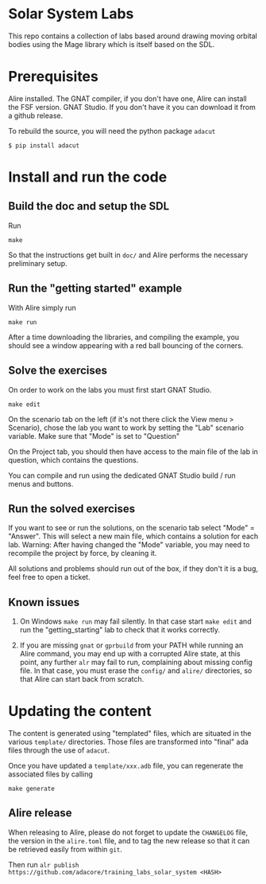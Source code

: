 # Solar System Labs

This repo contains a collection of labs based around drawing moving orbital
bodies using the Mage library which is itself based on the SDL.

# Prerequisites

Alire installed. The GNAT compiler, if you don't have one, Alire can install the FSF
version. GNAT Studio. If you don't have it you can download it from a github release.

To rebuild the source, you will need the python package `adacut`

```
$ pip install adacut
```

# Install and run the code

## Build the doc and setup the SDL

Run

`make`

So that the instructions get built in `doc/` and Alire performs the necessary
preliminary setup.

## Run the "getting started" example

With Alire simply run

`make run`

After a time downloading the libraries, and compiling the example, you should
see a window appearing with a red ball bouncing of the corners.

## Solve the exercises

On order to work on the labs you must first start GNAT Studio.

`make edit`

On the scenario tab on the left (if it's not there click the View menu > Scenario), chose
the lab you want to work by setting the "Lab" scenario variable. Make sure that "Mode" is set
to "Question"

On the Project tab, you should then have access to the main file of the lab in question, which
contains the questions.

You can compile and run using the dedicated GNAT Studio build / run menus and buttons.

## Run the solved exercises

If you want to see or run the solutions, on the scenario tab select "Mode" = "Answer". This
will select a new main file, which contains a solution for each lab.
Warning: After having changed the "Mode" variable, you may need to recompile the project by force,
by cleaning it.

All solutions and problems should run out of the box, if they don't it is a bug, feel free to open
a ticket.

## Known issues

1. On Windows `make run` may fail silently. In that case start `make edit` and run the "getting_starting" lab
   to check that it works correctly.

2. If you are missing `gnat` or `gprbuild` from your PATH while running an Alire command, you may end up
   with a corrupted Alire state, at this point, any further `alr` may fail to run, complaining about
   missing config file. In that case, you must erase the `config/` and `alire/` directories, so that
   Alire can start back from scratch.

# Updating the content

The content is generated using "templated" files, which are situated in the various `template/` directories.
Those files are transformed into "final" ada files through the use of `adacut`.

Once you have updated a `template/xxx.adb` file, you can regenerate the associated files by calling

`make generate`

## Alire release

When releasing to Alire, please do not forget to update the `CHANGELOG` file, the version in the
`alire.toml` file, and to tag the new release so that it can be retrieved easily from within `git`. 

Then run `alr publish https://github.com/adacore/training_labs_solar_system <HASH>`
